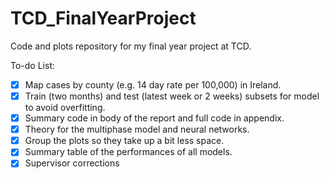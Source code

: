 # TCD_FinalYearProject
 
 Code and plots repository for my final year project at TCD.
 
 To-do List:
 
 - [x] Map cases by county (e.g. 14 day rate per 100,000) in Ireland. 
 - [x] Train (two months) and test (latest week or 2 weeks) subsets for model to avoid overfitting.
 - [x] Summary code in body of the report and full code in appendix.
 - [x] Theory for the multiphase model and neural networks.
 - [x] Group the plots so they take up a bit less space.
 - [x] Summary table of the performances of all models.
 - [x] Supervisor corrections
